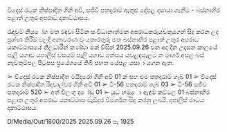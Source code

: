 විදෙස් රටක නිෂ්පාදිත ගිනි අවි, සජීවි පතදරාම් ඇතුළු දේපළ දසායා ගැනීම - බස්නාහිර පළාත් උතුර අපරාධ දකාට්ඨාසය.

රැඳවුම් නිය ෝග මත රඳවා සිටින සංවිධානාත්මක අපරාධකරුයවකුයගන් සිදු කරන ලද ප්‍රශ්ණ කිරීම් වලදී අනාවරණ වූ යතාරතුරු මත බස්නාහිර පළාත් උතුර අපරාධ යකාට්ඨාසයේ නිලධාරීන් කණ්ඩා මක් විසින් 2025.09.26 වන අද දින උදෑසන කාලයේ පෑලි යගාඩ යපාලිස් වසයම් පෑලි යගාඩ මත්සය යවළඳසැලට න මාර්ග අසල බස් නැවතුම්පල පිටුපස ප්‍රයේශයේ තිබී පහත යේපළ යසා ා යගන ඇත.

➢ විදෙස් රටක නිෂ්පාදිත මයිදරෝ ගිනි අවි 01 ක් සහ එම පතදරාම් ගැබ් 01 ➢ විදෙස් රටක නිෂ්පාදිත රිදවාල්වර ගිනි අවි 01 ➢ ටී-56 පතදරාම් ගැබ් 03 ➢ ටී-56 සජීව පතදරාම් 520 ➢ අත් විලංගු ද ෝඩු 01 ➢ යුධ හමුො ඇඳුම් කට්ටල 01 බස්නාහිර පළාත උතුර අපරාධ යකාට්ඨාස වැඩිදුර විමර්ශන සිදු කරනු ලබයි. දපාලිස් මාධය දකාට්ඨාසය.

D/Media/Out/1800/2025 2025.09.26 පැ 1925